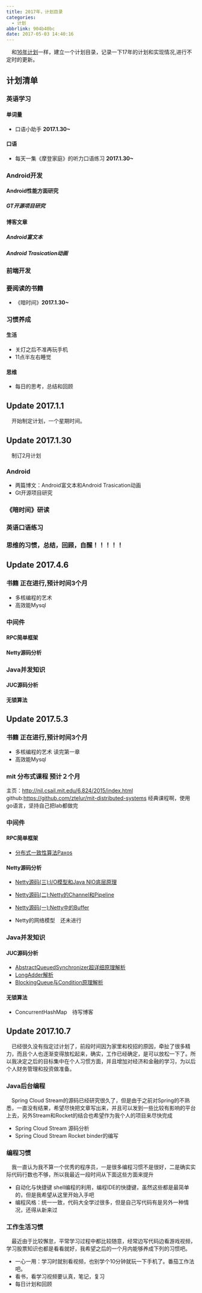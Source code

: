 ```yaml
---
title: 2017年，计划目录
categories:
  - 计划
abbrlink: 904b40bc
date: 2017-05-03 14:40:16
---
```


&emsp;和[16年计划](http://ztelur.github.io/2017/05/03/2017%E5%B9%B4%EF%BC%8C%E8%AE%A1%E5%88%92%E7%9B%AE%E5%BD%95/)一样，建立一个计划目录，记录一下17年的计划和实现情况,进行不定时的更新。

## 计划清单
### 英语学习
#### 单词量

- 口语小助手 **2017.1.30~**

#### 口语

- 每天一集《摩登家庭》的听力口语练习 **2017.1.30~**
 
### Android开发
#### Android性能方面研究
##### GT开源项目研究

#### 博客文章
##### Android富文本
##### Android Trasication动画


### 前端开发
### 要阅读的书籍
- 《暗时间》**2017.1.30~**
### 习惯养成

#### 生活
- 关灯之后不准再玩手机
- 11点半左右睡觉

#### 思维

- 每日的思考，总结和回顾

## Update 2017.1.1 
&emsp;开始制定计划，一个星期时间。

## Update 2017.1.30
&emsp;制订2月计划

### Android

- 两篇博文：Android富文本和Android Trasication动画
- Gt开源项目研究

### 《暗时间》研读
### 英语口语练习
### 思维的习惯，总结，回顾，自醒！！！！！

## Update 2017.4.6
### 书籍 **正在进行,预计时间3个月**
- 多核编程的艺术
- 高效能Mysql

### 中间件
#### RPC简单框架
#### Netty源码分析

### Java并发知识
#### JUC源码分析
#### 无锁算法


## Update 2017.5.3

### 书籍 **正在进行,预计时间3个月**
- 多核编程的艺术 读完第一章
- 高效能Mysql 

### mit 分布式课程 **预计２个月**
主页：http://nil.csail.mit.edu/6.824/2015/index.html
github:https://github.com/ztelur/mit-distributed-systems
经典课程啊，使用go语言，坚持自己把lab都做完
### 中间件

#### RPC简单框架
- [分布式一致性算法Paxos](http://remcarpediem.com/2017/04/16/%E5%88%86%E5%B8%83%E5%BC%8F%E4%B8%80%E8%87%B4%E6%80%A7%E7%AE%97%E6%B3%95Paxos/)
#### Netty源码分析
- [Netty源码(三):I/O模型和Java NIO底层原理](http://remcarpediem.com/2017/04/02/Netty%E6%BA%90%E7%A0%81-%E4%B8%89-I-O%E6%A8%A1%E5%9E%8B%E5%92%8CJava-NIO%E5%BA%95%E5%B1%82%E5%8E%9F%E7%90%86/)

- [Netty源码(二):Netty的Channel和Pipeline](http://remcarpediem.com/2017/03/27/Netty%E6%BA%90%E7%A0%81-%E4%BA%8C-Netty%E7%9A%84Channel%E5%92%8CPipeline/)
- [Netty源码(一):Netty中的Buffer](http://remcarpediem.com/2017/03/22/Netty%E6%BA%90%E7%A0%81-%E4%B8%80-Netty%E4%B8%AD%E7%9A%84Buffer/)
- Netty的网络模型　还未进行
### Java并发知识
#### JUC源码分析
- [AbstractQueuedSynchronizer超详细原理解析](http://remcarpediem.com/2017/04/06/AbstractQueuedSynchronizer%E8%B6%85%E8%AF%A6%E7%BB%86%E5%8E%9F%E7%90%86%E8%A7%A3%E6%9E%90/)
- [LongAdder解析](http://remcarpediem.com/2017/04/21/LongAdder%E8%A7%A3%E6%9E%90/)
- [BlockingQueue与Condition原理解析](http://remcarpediem.com/2017/05/03/BlockingQueue%E4%B8%8ECondition%E5%8E%9F%E7%90%86%E8%A7%A3%E6%9E%90/)
#### 无锁算法
- ConcurrentHashMap　待写博客



## Update 2017.10.7
&emsp;已经很久没有指定过计划了，前段时间因为家里和校招的原因，牵扯了很多精力，而且个人也逐渐变得放松起来，确实，工作已经确定，是可以放松一下了。所以我决定之后的目标集中在个人习惯方面，并且增加对经济和金融的学习，为以后个人财务管理和投资做准备。

### Java后台编程
&emsp;Spring Cloud Stream的源码已经研究很久了，但是由于之前对Spring的不熟悉，一直没有结果，希望尽快把文章写出来，并且可以发到一些比较有影响的平台上去，另外Stream和Rocket的结合也希望作为我个人的项目来尽快完成
- Spring Cloud Stream 源码分析
- Spring Cloud Stream Rocket binder的编写

### 编程习惯
&emsp;我一直认为我不算一个优秀的程序员，一是很多编程习惯不是很好，二是确实实际代码行数也不够，所以我最近一段时间从下面这些方面来提升
- 自动化与快捷键 shell编程的利用，编程IDE的快捷键，虽然这些都是最简单的，但是我希望从这里开始入手吧
- 编程风格：统一一致，代码大全学过很多，但是自己写代码有是另外一种情况，还得从新来过

### 工作生活习惯
&emsp;最近由于比较懈怠，平常学习过程中都比较随意，经常边写代码边看游戏视频，学习股票知识也都是看看就好，我希望之后的一个月内能够养成下列的习惯吧。

- 一心一用：学习时就别看视频，也别学个10分钟就玩一下手机了。番茄工作法吧。
- 看书，看学习视频要认真，笔记，复习
- 每日计划和回顾

